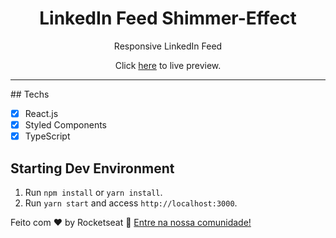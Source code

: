 <h1 align="center">
LinkedIn Feed Shimmer-Effect
</h1>

<p align="center">Responsive LinkedIn Feed</p>
<p align="center">Click <a href="https://shimmereffect.vercel.app/">here</a> to live preview.</p>

<hr>
## Techs

- [x] React.js
- [x] Styled Components
- [x] TypeScript

## Starting Dev Environment
1. Run `npm install` or `yarn install`.<br />
2. Run `yarn start` and access `http://localhost:3000`.<br />

<p>Feito com ♥ by Rocketseat <g-emoji class="g-emoji" alias="wave" fallback-src="https://github.githubassets.com/images/icons/emoji/unicode/1f44b.png">👋</g-emoji> <a href="https://discordapp.com/invite/gCRAFhc" rel="nofollow">Entre na nossa comunidade!</a></p>
